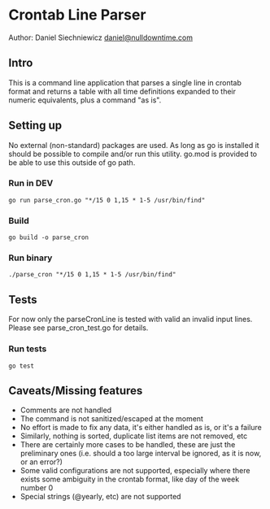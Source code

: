 # Crontab Line Parser

Author: Daniel Siechniewicz <daniel@nulldowntime.com>

## Intro

This is a command line application that parses a single line in crontab format and returns a table with all time definitions expanded to their numeric equivalents, plus a command "as is".

## Setting up

No external (non-standard) packages are used. As long as go is installed it should be possible to compile and/or run this utility. go.mod is provided to be able to use this outside of go path.

### Run in DEV

`go run parse_cron.go "*/15 0 1,15 * 1-5 /usr/bin/find"`

### Build

`go build -o parse_cron`

### Run binary

`./parse_cron "*/15 0 1,15 * 1-5 /usr/bin/find"`

## Tests

For now only the parseCronLine is tested with valid an invalid input lines. Please see parse_cron_test.go for details.

### Run tests

`go test`

## Caveats/Missing features

* Comments are not handled
* The command is not sanitized/escaped at the moment
* No effort is made to fix any data, it's either handled as is, or it's a failure
* Similarly, nothing is sorted, duplicate list items are not removed, etc
* There are certainly more cases to be handled, these are just the preliminary ones (i.e. should a too large interval be ignored, as it is now, or an error?)
* Some valid configurations are not supported, especially where there exists some ambiguity in the crontab format, like day of the week number 0
* Special strings (@yearly, etc) are not supported
